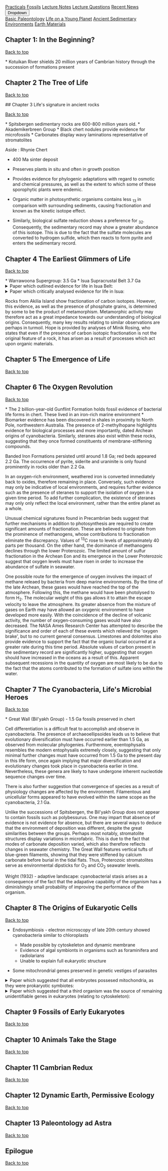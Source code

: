 <div class="navbar">
  <a href="Practicals">Practicals</a>
  <a href="fossils">Fossils</a>
  <a href="LectureNotes">Lecture Notes</a>
  <a href="LectureQs">Lecture Questions</a>
  <a href="RecentNews">Recent News</a>
  <div class="dropdown">
    <button class="dropbtn">Dropdown 
      <i class="fa fa-caret-down"></i>
    </button>
    <div class="dropdown-content">
      <a href="basicpaleo">Basic Paleontology</a>
      <a href="LYP">Life on a Young Planet</a>
      <a href="AncientSeds">Ancient Sedimentary Environments</a>
      <a href="EarthMaterials">Earth Materials</a>
    </div>
  </div> 
</div>


## Chapter 1: In the Beginning?
<p><a href="#top">Back to top</a></p>
* Kotuikan River shields 20 million years of Cambrian history through the succession of formations present

## Chapter 2 The Tree of Life
<p><a href="#top">Back to top</a></p>
## Chapter 3 Life's signature in ancient rocks
<p><a href="#top">Back to top</a></p>
* Spitsbergen sedimentary rocks are 600-800 million years old.
* Akademikerbreen Group
  * Black chert nodules provide evidence for microfossils
  * Carbonates display wavy laminations representative of stromatolites
  
Aside : Rhynie Chert
  * 400 Ma sinter deposit
  * Preserves plants in situ and often in growth position
  * Provides evidence for phylogenic adaptations with regard to osmotic and chemical pressures, as well as the extent to which some of these sporophytic plants were endemic.

* Organic matter in photosynthetic organisms contains less <sub>13</sub> in comparison with surrounding sediments, causing fractionation and known as the kinetic isotope effect.
* Similarly, biological sulfate reduction shows a preference for <sub>32</sub>. Consequently, the sedimentary record may show a greater abundance of this isotope. This is due to the fact that the sulfate molecules are converted to hydrogen sulfide, which then reacts to form pyrite and enters the sedimentary record.


## Chapter 4 The Earliest Glimmers of Life
 <p><a href="#top">Back to top</a></p>
* Warrawoona Supergroup: 3.5 Ga
* Isua Supracrustal Belt 3.7 Ga

<details><summary>Paper which outlined evidence for life in Isua Belt:</summary>
     <span style="color:#8b0000;font-weight:bold">Nutman et al (2016) </span>
</details>

<details><summary>Paper which critically analysed evidence for life in Isua:</summary>
     <span style="color:#8b0000;font-weight:bold">Allwood et al (2018)</span>
</details>

Rocks from Akilia Island show fractionation of carbon isotopes. However, this evidence, as well as the presence of phosphate grains, is determined by some to be the product of metamorphism. Metamorphic activity may therefore act as a great impedance towards our understanding of biological origins. Consequently, many key results relating to similar observations are perhaps in turmoil. Hope is provided by analyses of Minik Rosing, who states that even if the presence of carbon isotopic fractionation is not the original feature of a rock, it has arisen as a result of processes which act upon organic materials.

## Chapter 5 The Emergence of Life
<p><a href="#top">Back to top</a></p>


## Chapter 6 The Oxygen Revolution
<p><a href="#top">Back to top</a></p>
* The 2 billion-year-old Gunflint Formation holds fossil evidence of bacterial life forms in chert. These lived in an iron-rich marine environment
* Biomarker evidence has been discovered in shales in proximity to North Pole, northwestern Australia. The presence of 2-methylhopane highlights evidence for biological processes and more importantly, dated Archean origins of cyanobacteria. Similarly, steranes also exist within these rocks, suggesting that they once formed constituents of membrane-stiffening compounds. 

Banded Iron Formations persisted until around 1.8 Ga; red beds appeared 2.2 Ga. The occurrence of pyrite, siderite and uraninite is only found prominently in rocks older than 2.2 Ga.

In an oxygen-rich environment, weathered iron is converted immediately back to oxides, therefore remaining in place. Conversely, such evidence may only be indicative of local environments, and requires further evidence such as the presence of steranes to support the isolation of oxygen in a given time period. To add further complication, the existence of steranes may only only reflect the local environment, rather than the entire planet as a whole. 

Unusual chemical signatures found in Precambrian beds suggest that further mechanisms in addition to photosynthesis are required to create significant amounts of fractionation. These are believed to originate from the prominence of methanogens, whose contributions to fractionation eliminate the discrepancy. Values of <sup>13</sup>C rose to levels of approximately 40 parts per thousand. On the other hand, the dominance of methanogens declines through the lower Proterozoic. The limited amount of sulfur fractionation in the Archean Eon and its emergence in the Lower Proterozoic suggest that oxygen levels must have risen in order to increase the abundance of sulfate in seawater.

One possible route for the emergence of oxygen involves the impact of methane releaed by bacteria from deep marine environments. By the time of the late Archean, these gases would have reached the top of the atmosphere. Following this, the methane would have been photolysed to form H<sub>2</sub>. The molecular weight of this gas allows it to attain the escape velocity to leave the atmosphere. Its greater absence from the mixture of gases on Earth may have allowed an oxygenic environment to have developed more easily. With the coincidence of the decline of volcanic activity, the number of oxygen-consuming gases would have also decreased. The NASA Ames Research Center has attempted to describe the significance and order of each of these events which relieved the 'oxygen brake', but to no current general consensus. Limestones and dolomites also provide evidence to support the fact that the organic burial occurred at a greater rate during this time period. Absolute values of carbon present in the sedimentary record are significantly higher, suggesting that oxygen should have increased in the oceans as a result of this. Apparent subsequent recessions in the quantity of oxygen are most likely to be due to the fact that the atoms contributed to the formation of sulfate ions within the water.

## Chapter 7 The Cyanobacteria, Life's Microbial Heroes
<p><a href="#top">Back to top</a></p>
* Great Wall (Bil'yakh Group) - 1.5 Ga fossils preserved in chert

Cell differentiation is a difficult feat to accomplish and observe in cyanobacteria. The presence of archaeoellipsoides leads us to believe that evolutionary diversification must have occurred earlier than 1.5 Ga, as observed from molecular phylogenies. Furthermore, eoentophysalis resembles the modern entophysalis extremely closely, suggesting that only minimal further changes must have occurred from 1.5 Ga to the present day in this life form, once again implying that major diversification and evolutionary changes took place in cyanobacteria earlier in time. Nevertheless, these genera are likely to have undergone inherent nucleotide sequence changes over time. 

There is also further suggestion that convergence of species as a result of physiology changes are affected by the environment. Filamentous and unicellular forms appeared to have evolved within the same scope as the cyanobacteria, 2.1 Ga.

Unlike the successions of Spitsbergen, the Bil'yakh Group does not appear to contain fossils such as polybessurus. One may impart that absence of evidence is not evidence for absence, but there are several ways to deduce that the environment of deposition was different, despite the great similarities between the groups. Perhaps most notably, stromatolite structures display variations in microfabric. This is due to the fact that modes of carbonate deposition varied, which also therefore reflects changes in seawater chemistry. The Great Wall features vertical tufts of blue-green filaments, showing that they were stiffened by calcium carbonate before burial in the tidal flats. Thus, Proterozoic stromatolites serve as environmental dipsticks for O<sub>2</sub> and CO<sub>2</sub> seawater levels. 

Wright (1932) - adaptive landscape: cyanobacterial stasis arises as a consequence of the fact that the adapative capability of the organism has a diminishingly small probability of improving the performance of the organism. 

## Chapter 8 The Origins of Eukaryotic Cells
<p><a href="#top">Back to top</a></p>

* Endosymbiosis - electron microscopy of late 20th century showed cyanobacteria similar to chloroplasts
   * Made possible by cytoskeleton and dynamic membrane
   * Evidence of algal symbionts in organisms such as foraminifera and radiolarians
   * Unable to explain full eukaryotic structure
   
* Some mitochrondrial genes preserved in genetic vestiges of parasites
 <details><summary>Paper which suggested that all embryotes possesed mitochondria, as they were prokaryotic symbiotes:</summary>
     <span style="color:#8b0000;font-weight:bold">Martin and Müller (1998)</span>
</details>

<details><summary>Paper which suggested that a third organism was the source of remaining unidentifiable genes in eukaryotes (relating to cytoskeleton):</summary>
     <span style="color:#8b0000;font-weight:bold">Hartman and Fedorov (2002)</span>
</details>
 


## Chapter 9 Fossils of Early Eukaryotes
<p><a href="#top">Back to top</a></p>


## Chapter 10 Animals Take the Stage
<p><a href="#top">Back to top</a></p>


## Chapter 11 Cambrian Redux
<p><a href="#top">Back to top</a></p>


## Chapter 12 Dynamic Earth, Permissive Ecology
<p><a href="#top">Back to top</a></p>


## Chapter 13 Paleontology ad Astra
<p><a href="#top">Back to top</a></p>


## Epilogue
<p><a href="#top">Back to top</a></p>



